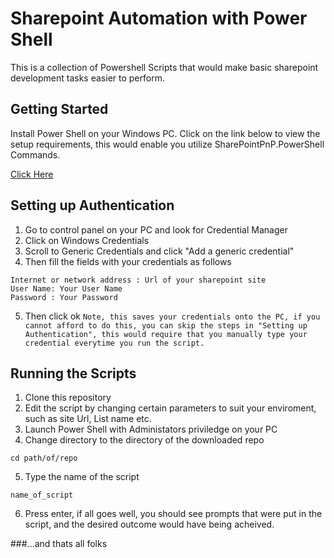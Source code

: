 # Sharepoint Automation with Power Shell

This is a collection of Powershell Scripts that would make basic sharepoint development tasks easier to perform.

## Getting Started

Install Power Shell on your Windows PC.
Click on the link below to view the setup requirements, this would enable you utilize SharePointPnP.PowerShell Commands.

[Click Here](https://github.com/SharePoint/PnP-PowerShell)

## Setting up Authentication
1. Go to control panel on your PC and look for Credential Manager
2. Click on Windows Credentials
3. Scroll to Generic Credentials and click "Add a generic credential"
4. Then fill the fields with your credentials as follows 
```
Internet or network address : Url of your sharepoint site
User Name: Your User Name
Password : Your Password 
```
5. Then click ok
`Note, this saves your credentials onto the PC, if you cannot afford to do this, you can skip the steps in "Setting up Authentication", this would require that you manually type your credential everytime you run the script.`


## Running the Scripts


1. Clone this repository
2. Edit the script by changing certain parameters to suit your enviroment,
such as site Url, List name etc.
3. Launch Power Shell with Administators priviledge on your PC
4. Change directory to the directory of the downloaded repo
```
cd path/of/repo
```
5. Type the name of the script
```
name_of_script
```
6. Press enter, if all goes well, you should see prompts that were put in the script, and the desired outcome would have being acheived.

###...and thats all folks

